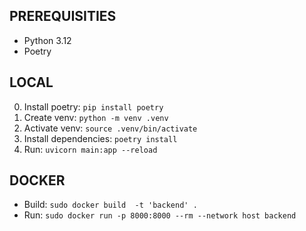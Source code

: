 ## PREREQUISITIES
- Python 3.12
- Poetry

## LOCAL
0. Install poetry: `pip install poetry`
1. Create venv: `python -m venv .venv`
2. Activate venv: `source .venv/bin/activate`
3. Install dependencies: `poetry install`
4. Run: `uvicorn main:app --reload`

## DOCKER
- Build: `sudo docker build  -t 'backend' .`
- Run: `sudo docker run -p 8000:8000 --rm --network host backend`
